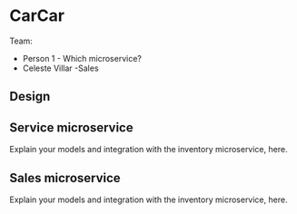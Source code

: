 # CarCar

Team:

* Person 1 - Which microservice?
* Celeste Villar -Sales

## Design

## Service microservice

Explain your models and integration with the inventory
microservice, here.

## Sales microservice

Explain your models and integration with the inventory
microservice, here.
